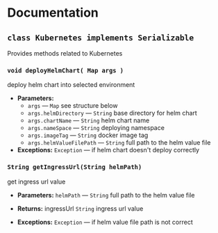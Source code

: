 # Documentation

## `class Kubernetes implements Serializable`

Provides methods related to Kubernetes

### `void deployHelmChart( Map args )`

deploy helm chart into selected environment 



 * **Parameters:**
   * `args` — `Map` see structure below
   * `args.helmDirectory` — `String` base directory for helm chart
   * `args.chartName` — `String` helm chart name
   * `args.nameSpace` — `String` deploying namespace
   * `args.imageTag` — `String` docker image tag
   * `args.helmValueFilePath` — `String` full path to the helm value file
 * **Exceptions:** `Exception` — if helm chart doesn't deploy correctly

### `String getIngressUrl(String helmPath)`

get ingress url value 



 * **Parameters:** `helmPath` — `String` full path to the helm value file
 * **Returns:** ingressUrl `String` ingress url value
     


 * **Exceptions:** `Exception` — if helm value file path is not correct
